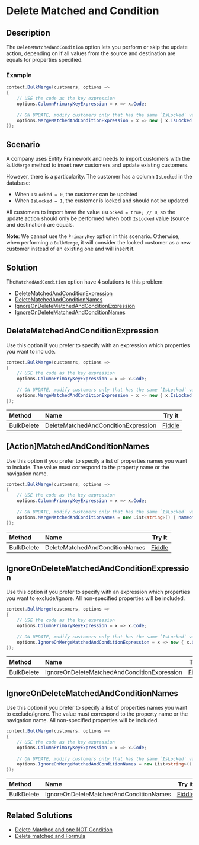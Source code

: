 # Delete Matched and Condition

## Description

The `DeleteMatchedAndCondition` option lets you perform or skip the update action, depending on if all values from the source and destination are equals for properties specified.

### Example

```csharp
context.BulkMerge(customers, options => 
{
	// USE the code as the key expression
	options.ColumnPrimaryKeyExpression = x => x.Code;
	
	// ON UPDATE, modify customers only that has the same `IsLocked` value (always 0 on the source)
	options.MergeMatchedAndConditionExpression = x => new { x.IsLocked };
});
```

## Scenario

A company uses Entity Framework and needs to import customers with the `BulkMerge` method to insert new customers and update existing customers.

However, there is a particularity. The customer has a column `IsLocked` in the database:

- When `IsLocked = 0`, the customer can be updated
- When `IsLocked = 1`, the customer is locked and should not be updated

All customers to import have the value `IsLocked = true; // 0`, so the update action should only be performed when both `IsLocked` value (source and destination) are equals.

**Note**: We cannot use the `PrimaryKey` option in this scenario. Otherwise, when performing a `BulkMerge`, it will consider the locked customer as a new customer instead of an existing one and will insert it.

## Solution

The`MatchedAndCondition` option have 4 solutions to this problem:

- [DeleteMatchedAndConditionExpression](#actionmatchedandconditionexpression)
- [DeleteMatchedAndConditionNames](#actionmatchedandconditionnames)
- [IgnoreOnDeleteMatchedAndConditionExpression](#ignoreonactionmatchedandconditionexpression)
- [IgnoreOnDeleteMatchedAndConditionNames](#ignoreonactionmatchedandconditionnames)

## DeleteMatchedAndConditionExpression

Use this option if you prefer to specify with an expression which properties you want to include.

```csharp
context.BulkMerge(customers, options => 
{
	// USE the code as the key expression
	options.ColumnPrimaryKeyExpression = x => x.Code;
	
	// ON UPDATE, modify customers only that has the same `IsLocked` value (always 0 on the source)
	options.MergeMatchedAndConditionExpression = x => new { x.IsLocked };
});
```

| Method 		  | Name                                     | Try it |
|:----------------|:-----------------------------------------|--------|
| BulkDelete 	  | DeleteMatchedAndConditionExpression 		 | [Fiddle](https://dotnetfiddle.net/uci5RT) |

## [Action]MatchedAndConditionNames

Use this option if you prefer to specify a list of properties names you want to include. The value must correspond to the property name or the navigation name.

```csharp
context.BulkMerge(customers, options => 
{
	// USE the code as the key expression
	options.ColumnPrimaryKeyExpression = x => x.Code;
	
	// ON UPDATE, modify customers only that has the same `IsLocked` value (always 0 on the source)
	options.MergeMatchedAndConditionNames = new List<string>() { nameof(Customer.IsLocked) };
});
```

| Method 		  | Name                                       		 | Try it |
|:----------------|:-------------------------------------------------|--------|
| BulkDelete 	  | DeleteMatchedAndConditionNames		 		 	 | [Fiddle](https://dotnetfiddle.net/U7t1PU) |

## IgnoreOnDeleteMatchedAndConditionExpression

Use this option if you prefer to specify with an expression which properties you want to exclude/ignore. All non-specified properties will be included.

```csharp
context.BulkMerge(customers, options => 
{
	// USE the code as the key expression
	options.ColumnPrimaryKeyExpression = x => x.Code;
	
	// ON UPDATE, modify customers only that has the same `IsLocked` value by excluding all other properties (always 0 on the source)
	options.IgnoreOnMergeMatchedAndConditionExpression = x => new { x.CustomerID, x.Name, x.Description };
});
```

| Method 		  | Name                                       		 | Try it |
|:----------------|:-------------------------------------------------|--------|
| BulkDelete 	  | IgnoreOnDeleteMatchedAndConditionExpression 		 | [Fiddle](https://dotnetfiddle.net/67SGs7) |

## IgnoreOnDeleteMatchedAndConditionNames

Use this option if you prefer to specify a list of properties names you want to exclude/ignore. The value must correspond to the property name or the navigation name. All non-specified properties will be included.

```csharp
context.BulkMerge(customers, options => 
{
	// USE the code as the key expression
	options.ColumnPrimaryKeyExpression = x => x.Code;
	
	// ON UPDATE, modify customers only that has the same `IsLocked` value by excluding all other properties (always 0 on the source)
	options.IgnoreOnMergeMatchedAndConditionNames = new List<string>() { nameof(Customer.CustomerID), nameof(Customer.Name), nameof(Customer.Description) };
});
```

| Method 		  | Name                                       		 | Try it |
|:----------------|:-------------------------------------------------|--------|
| BulkDelete 	  | IgnoreOnDeleteMatchedAndConditionNames 			 | [Fiddle](https://dotnetfiddle.net/WdSS7H) |


## Related Solutions

- [Delete Matched and one NOT Condition](doc-v2/delete-matched-and-one-not-condition.md)
- [Delete matched and Formula](doc-v2/delete-matched-and-formula.md)